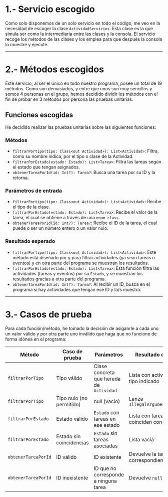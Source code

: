 # 1.- Servicio escogido

Como solo disponemos de un solo servicio en todo el código, me veo en la necesidad de escoger la clase `ActividadServicios`. Esta clase es la que simula ser como la intermediaria entre las clases y la consola.
El servicio recoge los métodos de las clases y los emplea para que después la consola lo muestre y ejecute.

---

# 2.- Métodos escogidos

Este servicio, al ser el único en todo nuestro programa, posee un total de 19 métodos. Como son demasiados, y entre que unos son muy sencillos y somos 4 personas en el grupo, hemos decidido dividir los métodos
con el fin de probar en 3 métodos por persona las pruebas unitarias.

## Funciones escogidas
He decidido realizar las pruebas unitarias sobre las siguientes funciones:

### Métodos

- `filtrarPortipo(tipo: Class<out Actividad>): List<Actividad>`: Filtra, como su nombre indica, por el tipo o clase de la Actividad.
- `filtrarPorEstado(estado: Estado): List<Tarea>`: Filtra las tareas según el estado que tengan asignados.
- `obtenerTareaPorId(id: Int?): Tarea?`: Busca una tarea por su ID y la retorna.

### Parámetros de entrada

- `filtrarPortipo(tipo: Class<out Actividad>): List<Actividad>`: Recibe el tipo de la clase.
- `filtrarPorEstado(estado: Estado): List<Tarea>`: Recibe el valor de la tarea, el cual se obtiene a través de una `enum class`.
- `obtenerTareaPorId(id: Int?): Tarea?`: Recibe el ID de la tarea, el cual puede o ser un número entero o un valor nulo.

### Resultado esperado

- `filtrarPortipo(tipo: Class<out Actividad>): List<Actividad>`: Este método está diseñado por y para filtrar actividades (ya sean tareas o eventos) y en otra parte del programa se muestran los resultados.
- `filtrarPorEstado(estado: Estado): List<Tarea>`: Esta función filtra las actividades (tareas y eventos) por su `Estado`, y se muestran los resultados gracias a otra parte del programa.
- `obtenerTareaPorId(id: Int?): Tarea?`: Al recibir un ID, busca en el programa si hay actividades que tengan ese ID y la/s muestra.

---

# 3.- Casos de prueba

Para cada función/método, he tomado la decisión de asiganrle a cada uno un valor válido y por otra parte uno inválido que haga que no funcione de forma idónea en el programa:

| Método               | Caso de prueba                    | Parámetros                                 | Resultado esperado                                |
|----------------------|-----------------------------------|--------------------------------------------|---------------------------------------------------|
| `filtrarPorTipo`     | Tipo válido                       | Clase concreta que hereda de `Actividad`   | Lista con actividades del tipo indicado           |
| `filtrarPorTipo`     | Tipo nulo (no permitido)          | null (vacío)                               | Lanza `IllegalArgumentException`                  |
| `filtrarPorEstado`   | Estado válido                     | `Estado` con tareas en ese estado          | Lista con tareas que coinciden con el estado      |
| `filtrarPorEstado`   | Estado sin coincidencias          | `Estado` sin tareas asociadas              | Lista vacía                                       |
| `obtenerTareaPorId`  | ID válido                         | ID existente                               | Devuelve la tarea correspondiente                 |
| `obtenerTareaPorId`  | ID inexistente                    | ID que no corresponde a ninguna tarea      | Devuelve `null`                                   |
